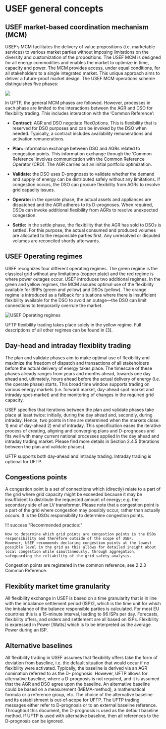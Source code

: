 # USEF general concepts

## USEF market-based coordination mechanism (MCM)

USEF’s MCM facilitates the delivery of value propositions (i.e. marketable services) to various market parties without imposing
limitations on the diversity and customization of the propositions.
The USEF MCM is designed for all energy commodities and enables the market to optimize in time, capacity and power.
The MCM provides access, under equal conditions, for all stakeholders to a single integrated market.
This unique approach aims to deliver a future-proof market design. The USEF MCM operations scheme distinguishes five phases:

![](../../assets/images/image5.png)

In UFTP, the general MCM phases are followed. However, processes in each phase are limited to the interactions between the
AGR and DSO for flexibility trading. This includes interaction with the ‘Common Reference’:

- **Contract:** AGR and DSO negotiate FlexOptions.
This is flexibility that is reserved for DSO purposes and can be invoked by the DSO when needed.
Typically, a contract includes availability remunerations and activation remunerations.

- **Plan:** information exchange between DSO and AGRs related to congestion points.
This information exchange through the ‘Common Reference’ involves communication with the Common Reference Operator (CRO).
The AGR carries out an initial portfolio optimization.

- **Validate:** the DSO uses D-prognoses to validate whether the demand and supply of energy can be distributed safely without any limitations.
If congestion occurs, the DSO can procure flexibility from AGRs to resolve grid capacity issues.

- **Operate:** in the operate phase, the actual assets and appliances are dispatched and the AGR adheres to its D-prognoses.
When required, DSOs can invoke additional flexibility from AGRs to resolve unexpected congestion.

- **Settle:** in the settle phase, the flexibility that the AGR has sold to DSOs is settled.
For this purpose, the actual consumed and produced volumes are allocated to the responsible parties first.
Any unresolved or disputed volumes are reconciled shortly afterwards.

## USEF Operating regimes

USEF recognizes four different operating regimes.
The green regime is the classical grid without any limitations (copper plate) and the red regime is where power outages occur.
USEF introduces two additional regimes. In the green and yellow regimes, the MCM assures optimal use of the flexibility available for BRPs (green and yellow) and DSOs (yellow).
The orange regime is introduced as a fallback for situations where there is insufficient flexibility available for the DSO to avoid an outage—the DSO can limit connections to temporarily overrule the market.

![USEF Operating regimes](../../assets/images/image6.png)

UFTP flexibility trading takes place solely in the yellow regime. Full descriptions of all other regimes can be found in [3].

## Day-head and intraday flexiblity trading

The plan and validate phases aim to make optimal use of flexibility and maximize the freedom of dispatch and transactions of all stakeholders before the actual delivery of energy takes place.
The timescale of these phases already ranges from years and months ahead, towards one day ahead and, ultimately, hours ahead before the actual delivery of energy (i.e. the operate phase) starts.
This broad time window supports trading on various energy markets (i.e. forward market, day-ahead spot market and intraday spot-market) and the monitoring of changes in the required grid capacity.

USEF specifies that iterations between the plan and validate phases take place at least twice: initially, during the day ahead and, secondly, during intraday.
Hence, two points in time are determined when the markets close: 1) end of day-ahead 2) end of intraday.
This specification eases the iterative process of creating, aligning and converging plans and D-prognoses and fits well with many current national processes applied in the day ahead and intraday trading market.
Please find more details in Section 2.4.5 (Iterations between the plan and validate phases).

UFTP supports both day-ahead and intraday trading. Intraday trading is optional for UFTP.

## Congestions points

A congestion point is a set of connections which (directly) relate to a part of the grid where grid capacity might be exceeded because it may be insufficient to distribute the requested amount of energy; e.g. the secondary side of an LV transformer.
Please note that a congestion point is a part of the grid where congestion may possibly occur, rather than actually occurs.
It is the DSOs responsibility to determine congestion points.

!!! success "Recommended practice:"

    How to determine which grid points are congestion points is the DSOs responsibility and therefore outside of the scope of USEF.
    However, USEF recommends declaring congestion points at the lowest possible level in the grid as this allows for detailed insight about local congestion while simultaneously, through aggregation, safeguarding the reliability of the grid safety analysis.

Congestion points are registered in the common reference, see 2.2.3 Common Reference.

## Flexiblity market time granularity

All flexibility exchange in USEF is based on a time granularity that is in line with the imbalance settlement period (ISP)2, which is the time unit for which the imbalance of the balance responsible parties is calculated.
For most EU countries this is a 15-minute interval, leading to 96 ISPs per day.
Forecasts, flexibility offers, and orders and settlement are all based on ISPs.
Flexibility is expressed in Power [Watts] which is to be interpreted as the average Power during an ISP.

## Alternative baselines

All flexibility trading in USEF assumes that flexibility offers take the form of deviation from baseline, i.e. the default situation that would occur if no flexibility were activated.
Typically, the baseline is derived via an AGR nomination referred to as the D- prognosis.
However, UFTP allows for alternative baseline, where a D-prognosis is not required, and it is assumed that the AGR and DSO agree upon the baseline.
An alternative baseline could be based on a measurement (MBMA-method), a mathematical formula or a reference group, etc.
The choice of the alternative baseline and its establishment is out-of-scope for UFTP.
The UFTP trading messages either refer to D-prognosis or to an external baseline reference.
Throughout this document, the D-prognosis is used as the default baseline method.
If UFTP is used with alternative baseline, then all references to the D-prognosis can be ignored.
